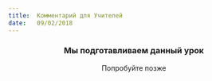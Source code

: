 ```yaml
---
title:  Комментарий для Учителей
date:   09/02/2018
---
```


### <center>Мы подготавливаем данный урок</center>
<center>Попробуйте позже</center>